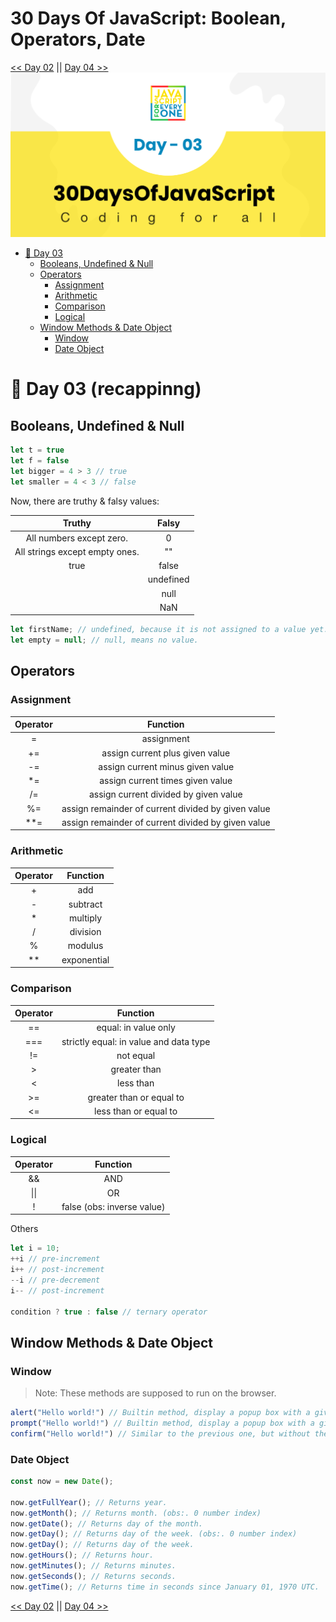 # 30 Days Of JavaScript: Boolean, Operators, Date
[<< Day 02](../Day%2002/readme.md) || [Day 04 >>](../Day%2004/readme.md)
![Thirty Days Of Javascript](../images//day_03.png)

- [📔 Day 03](#📔-day-03-recappinng)
    - [Booleans, Undefined & Null](#booleans-undefined--null)
    - [Operators](#operators)
        - [Assignment](#assignment)
        - [Arithmetic](#arithmetic)
        - [Comparison](#comparison)
        - [Logical](#logical)
    - [Window Methods & Date Object](#window-methods--date-object)
        - [Window](#window)
        - [Date Object](#date-object)

# 📔 Day 03 (recappinng)
## Booleans, Undefined & Null
```js
let t = true
let f = false
let bigger = 4 > 3 // true
let smaller = 4 < 3 // false
```

Now, there are truthy & falsy values:

| Truthy | Falsy |
| :---: | :-------------------------------------: |
| All numbers except zero.  |   0 |
| All strings except empty ones.  | "" |
| true  | false |
|   | undefined |
|   | null |
|   | NaN |

```js
let firstName; // undefined, because it is not assigned to a value yet.
let empty = null; // null, means no value.
```

## Operators
### Assignment
| Operator | Function |
| :------: | :------: |
| =  |   assignment |
| +=  |   assign current plus given value |
| -=  |   assign current minus given value |
| *=  |   assign current times given value |
| /=  |   assign current divided by given value |
| %=  |   assign remainder of current divided by given value |
| **=  |   assign remainder of current divided by given value |

### Arithmetic
| Operator | Function |
| :------: | :------: |
| + |   add |
| - |  subtract |
| * |   multiply |
| / |   division |
| % |   modulus |
| ** |   exponential |

### Comparison
| Operator | Function |
| :------: | :------: |
| == |   equal: in value only |
| === |   strictly equal: in value and data type |
| != |   not equal |
| > |   greater than |
| < |   less than |
| >= |   greater than or equal to |
| <= |   less than or equal to |

### Logical
| Operator | Function |
| :------: | :------: |
| && |   AND |
| \|\| |   OR |
| ! |   false (obs: inverse value) |

Others
```js
let i = 10;
++i // pre-increment
i++ // post-increment
--i // pre-decrement
i-- // post-increment

condition ? true : false // ternary operator
```
## Window Methods & Date Object
### Window
> Note: These methods are supposed to run on the browser.

```js
alert("Hello world!") // Builtin method, display a popup box with a given message and an 'Ok' button before loading the page.
prompt("Hello world!") // Builtin method, display a popup box with a given message, an input, an 'Ok' and a 'Cancel' button before loading the page.
confirm("Hello world!") // Similar to the previous one, but without the input.
```

### Date Object

```js
const now = new Date();

now.getFullYear(); // Returns year.
now.getMonth(); // Returns month. (obs:. 0 number index)
now.getDate(); // Returns day of the month.
now.getDay(); // Returns day of the week. (obs:. 0 number index)
now.getDay(); // Returns day of the week.
now.getHours(); // Returns hour.
now.getMinutes(); // Returns minutes.
now.getSeconds(); // Returns seconds.
now.getTime(); // Returns time in seconds since January 01, 1970 UTC.
```

[<< Day 02](../Day%2002/readme.md) || [Day 04 >>](../Day%2004/readme.md)